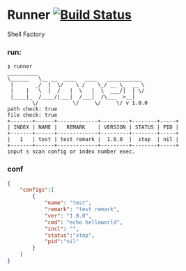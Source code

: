 # Runner [![Build Status](https://travis-ci.org/feifan00x/runner.svg?branch=master)](https://travis-ci.org/feifan00x/runner)
Shell Factory

### run:
```
❯ runner
__________                                  
\______   \__ __  ____   ____   ___________ 
 |       _/  |  \/    \ /    \_/ __ \_  __ \
 |    |   \  |  /   |  \   |  \  ___/|  | \/
 |____|_  /____/|___|  /___|  /\___  >__|   
        \/           \/     \/     \/ v 1.0.0
path check: true
file check: true
+-------+------+-------------+---------+--------+-----+
| INDEX | NAME |   REMARK    | VERSION | STATUS | PID |
+-------+------+-------------+---------+--------+-----+
|   1   | test | test remark |  1.0.0  |  stop  | nil |
+-------+------+-------------+---------+--------+-----+
input s scan config or index number exec.
```
### conf
```json
{
	"configs":[
		{
			"name": "test",
			"remark": "test remark",
			"ver": "1.0.0",
			"cmd": "echo helloworld",
			"incl": "",
			"status":"stop",
			"pid":"nil"
		}
	]
}
```